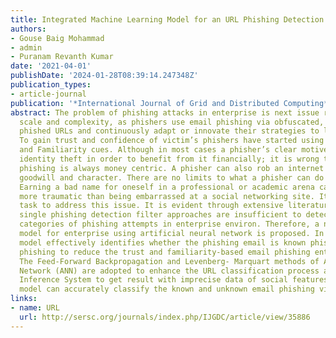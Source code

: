 ```yaml
---
title: Integrated Machine Learning Model for an URL Phishing Detection
authors:
- Gouse Baig Mohammad
- admin
- Puranam Revanth Kumar
date: '2021-04-01'
publishDate: '2024-01-28T08:39:14.247348Z'
publication_types:
- article-journal
publication: '*International Journal of Grid and Distributed Computing*'
abstract: The problem of phishing attacks in enterprise is next issue rising in wide
  scale and complexity, as phishers use email phishing via obfuscated, malicious or
  phished URLs and continuously adapt or innovate their strategies to lure victims.
  To gain trust and confidence of victim’s phishers have started using visceral factors
  and Familiarity cues. Although in most cases a phisher’s clear motive is to commit
  identity theft in order to benefit from it financially; it is wrong to assume that
  phishing is always money centric. A phisher can also rob an internet user of his
  goodwill and character. There are no limits to what a phisher can do in such a scenario.
  Earning a bad name for oneself in a professional or academic arena can prove much
  more traumatic than being embarrassed at a social networking site. It is a challenging
  task to address this issue. It is evident through extensive literature review that
  single phishing detection filter approaches are insufficient to detect different
  categories of phishing attempts in enterprise environ. Therefore, a novel anti-phishing
  model for enterprise using artificial neural network is proposed. In addition, this
  model effectively identifies whether the phishing email is known phishing or unknown
  phishing to reduce the trust and familiarity-based email phishing enterprise environ.
  The Feed-Forward Backpropagation and Levenberg- Marquart methods of Artificial Neural
  Network (ANN) are adopted to enhance the URL classification process and with Fuzzy
  Inference System to get result with imprecise data of social features. The proposed
  model can accurately classify the known and unknown email phishing via URLs.
links:
- name: URL
  url: http://sersc.org/journals/index.php/IJGDC/article/view/35886
---
```

